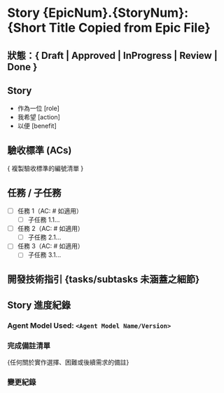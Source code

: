 # Story {EpicNum}.{StoryNum}: {Short Title Copied from Epic File}

## 狀態：{ Draft | Approved | InProgress | Review | Done }

## Story

- 作為一位 [role]
- 我希望 [action]
- 以便 [benefit]

## 驗收標準 (ACs)

{ 複製驗收標準的編號清單 }

## 任務 / 子任務

- [ ] 任務 1（AC: # 如適用）
  - [ ] 子任務 1.1...
- [ ] 任務 2（AC: # 如適用）
  - [ ] 子任務 2.1...
- [ ] 任務 3（AC: # 如適用）
  - [ ] 子任務 3.1...

## 開發技術指引 {tasks/subtasks 未涵蓋之細節}

## Story 進度紀錄

### Agent Model Used: `<Agent Model Name/Version>`

### 完成備註清單

{任何關於實作選擇、困難或後續需求的備註}

### 變更紀錄
